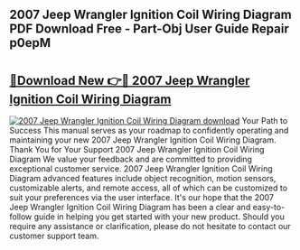 ## 2007 Jeep Wrangler Ignition Coil Wiring Diagram PDF Download Free - Part-Obj User Guide Repair p0epM

# <h2><a href="http://dfstbwd.blite.top/?on=2007+Jeep+Wrangler+Ignition+Coil+Wiring+Diagram">🔗Download New 👉🔴 2007 Jeep Wrangler Ignition Coil Wiring Diagram</a></h2>

[![2007 Jeep Wrangler Ignition Coil Wiring Diagram download](https://i.imgur.com/lujVjoI.png)](http://dfstbwd.blite.top/?on=2007+Jeep+Wrangler+Ignition+Coil+Wiring+Diagram)
Your Path to Success This manual serves as your roadmap to confidently operating and maintaining your new 2007 Jeep Wrangler Ignition Coil Wiring Diagram. Thank You for Your Support 2007 Jeep Wrangler Ignition Coil Wiring Diagram We value your feedback and are committed to providing exceptional customer service. 2007 Jeep Wrangler Ignition Coil Wiring Diagram advanced features include object recognition, motion sensors, customizable alerts, and remote access, all of which can be customized to suit your preferences via the user interface. It's our hope that the 2007 Jeep Wrangler Ignition Coil Wiring Diagram has been a clear and easy-to-follow guide in helping you get started with your new product. Should you require any assistance or clarification, please do not hesitate to contact our customer support team.
